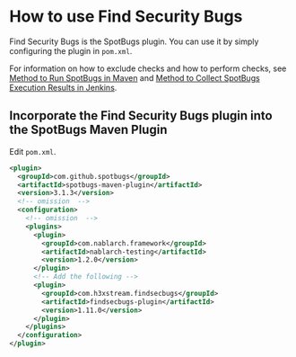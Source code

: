 # How to use Find Security Bugs

Find Security Bugs is the SpotBugs plugin.
You can use it by simply configuring the plugin in `pom.xml`.

For information on how to exclude checks and how to perform checks, see [Method to Run SpotBugs in Maven](./Maven-settings.md) and [Method to Collect SpotBugs Execution Results in Jenkins](./Jenkins-settings.md).

## Incorporate the Find Security Bugs plugin into the SpotBugs Maven Plugin

Edit `pom.xml`.

```xml
<plugin>
  <groupId>com.github.spotbugs</groupId>
  <artifactId>spotbugs-maven-plugin</artifactId>
  <version>3.1.3</version>
  <!-- omission  -->
  <configuration>
    <!-- omission  -->
    <plugins>
      <plugin>
        <groupId>com.nablarch.framework</groupId>
        <artifactId>nablarch-testing</artifactId>
        <version>1.2.0</version>
      </plugin>
      <!-- Add the following -->
      <plugin>
        <groupId>com.h3xstream.findsecbugs</groupId>
        <artifactId>findsecbugs-plugin</artifactId>
        <version>1.11.0</version>
      </plugin>
    </plugins>
  </configuration>
</plugin>
```

